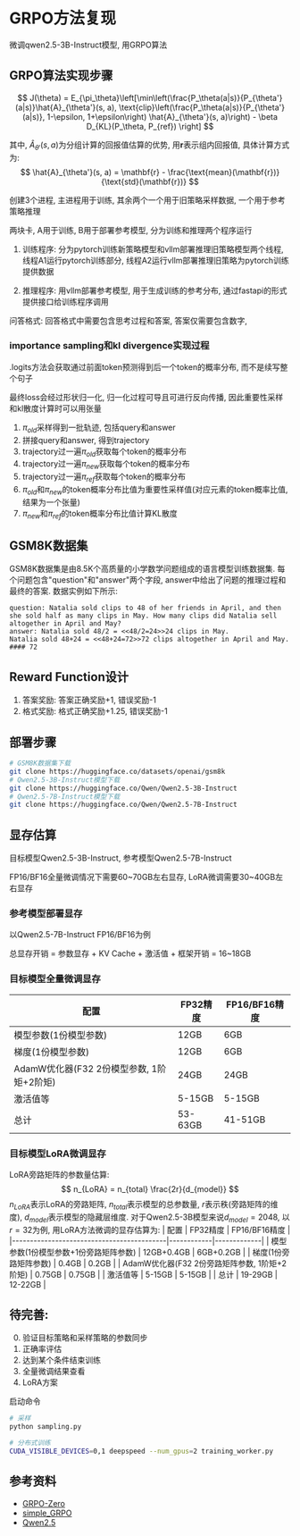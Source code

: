 # GRPO方法复现
微调qwen2.5-3B-Instruct模型, 用GRPO算法

## GRPO算法实现步骤
$$
J(\theta) = E_{\pi_\theta}\left[\min\left(\frac{P_\theta(a|s)}{P_{\theta'}(a|s)}\hat{A}_{\theta'}(s, a), \text{clip}\left(\frac{P_\theta(a|s)}{P_{\theta'}(a|s)}, 1-\epsilon, 1+\epsilon\right) \hat{A}_{\theta'}(s, a)\right) - \beta D_{KL}(P_\theta, P_{ref}) \right]
$$

其中, $\hat{A}_{\theta'}(s, a)$为分组计算的回报值估算的优势, 用$\mathbf{r}$表示组内回报值, 具体计算方式为:
$$
\hat{A}_{\theta'}(s, a) = \mathbf{r} - \frac{\text{mean}(\mathbf{r})}{\text{std}(\mathbf{r})}
$$

创建3个进程, 主进程用于训练, 其余两个一个用于旧策略采样数据, 一个用于参考策略推理

两块卡, A用于训练, B用于部署参考模型, 分为训练和推理两个程序运行

1. 训练程序: 分为pytorch训练新策略模型和vllm部署推理旧策略模型两个线程, 线程A1运行pytorch训练部分, 线程A2运行vllm部署推理旧策略为pytorch训练提供数据

2. 推理程序: 用vllm部署参考模型, 用于生成训练的参考分布, 通过fastapi的形式提供接口给训练程序调用

问答格式:
回答格式中需要包含思考过程和答案, 答案仅需要包含数字<think></think>, <answer></answer>

### importance sampling和kl divergence实现过程
.logits方法会获取通过前面token预测得到后一个token的概率分布, 而不是续写整个句子

最终loss会经过形状归一化, 归一化过程可导且可进行反向传播, 因此重要性采样和kl散度计算时可以用张量

1. $\pi_{old}$采样得到一批轨迹, 包括query和answer
2. 拼接query和answer, 得到trajectory
3. trajectory过一遍$\pi_{old}$获取每个token的概率分布
4. trajectory过一遍$\pi_{new}$获取每个token的概率分布
5. trajectory过一遍$\pi_{ref}$获取每个token的概率分布
6. $\pi_{old}$和$\pi_{new}$的token概率分布比值为重要性采样值(对应元素的token概率比值, 结果为一个张量)
7. $\pi_{new}$和$\pi_{ref}$的token概率分布比值计算KL散度

## GSM8K数据集
GSM8K数据集是由8.5K个高质量的小学数学问题组成的语言模型训练数据集. 每个问题包含"question"和"answer"两个字段, answer中给出了问题的推理过程和最终的答案. 数据实例如下所示:

```
question: Natalia sold clips to 48 of her friends in April, and then she sold half as many clips in May. How many clips did Natalia sell altogether in April and May?
answer: Natalia sold 48/2 = <<48/2=24>>24 clips in May.
Natalia sold 48+24 = <<48+24=72>>72 clips altogether in April and May.
#### 72
```

## Reward Function设计
1. 答案奖励: 答案正确奖励+1, 错误奖励-1
2. 格式奖励: 格式正确奖励+1.25, 错误奖励-1

## 部署步骤
```bash
# GSM8K数据集下载
git clone https://huggingface.co/datasets/openai/gsm8k
# Qwen2.5-3B-Instruct模型下载
git clone https://huggingface.co/Qwen/Qwen2.5-3B-Instruct
# Qwen2.5-7B-Instruct模型下载
git clone https://huggingface.co/Qwen/Qwen2.5-7B-Instruct
```

## 显存估算
目标模型Qwen2.5-3B-Instruct, 参考模型Qwen2.5-7B-Instruct

FP16/BF16全量微调情况下需要60~70GB左右显存, LoRA微调需要30~40GB左右显存
### 参考模型部署显存
以Qwen2.5-7B-Instruct FP16/BF16为例

总显存开销 = 参数显存 + KV Cache + 激活值 + 框架开销 = 16~18GB

### 目标模型全量微调显存
| 配置                                  | FP32精度  | FP16/BF16精度 |
|---------------------------------------|---------|-------------|
| 模型参数(1份模型参数)                    | 12GB    | 6GB         |
| 梯度(1份模型参数)                       | 12GB    | 6GB         |
| AdamW优化器(F32 2份模型参数, 1阶矩+2阶矩) | 24GB    | 24GB        |
| 激活值等                               | 5-15GB  | 5-15GB      |
| 总计                                   | 53-63GB | 41-51GB     |
### 目标模型LoRA微调显存
LoRA旁路矩阵的参数量估算:
$$
n_{LoRA} = n_{total} \frac{2r}{d_{model}}
$$
$n_{LoRA}$表示LoRA的旁路矩阵, $n_{total}$表示模型的总参数量, $r$表示秩(旁路矩阵的维度), $d_{model}$表示模型的隐藏层维度.
对于Qwen2.5-3B模型来说$d_{model}=2048$, 以$r=32$为例, 用LoRA方法微调的显存估算为:
| 配置                                       | FP32精度   | FP16/BF16精度 |
|-------------------------------------------|------------|-------------|
| 模型参数(1份模型参数+1份旁路矩阵参数)          | 12GB+0.4GB | 6GB+0.2GB         |
| 梯度(1份旁路矩阵参数)                        | 0.4GB      | 0.2GB         |
| AdamW优化器(F32 2份旁路矩阵参数, 1阶矩+2阶矩) | 0.75GB      | 0.75GB        |
| 激活值等                                   | 5-15GB      | 5-15GB      |
| 总计                                       | 19-29GB    | 12-22GB     |

## 待完善:
0. 验证目标策略和采样策略的参数同步
1. 正确率评估
2. 达到某个条件结束训练
3. 全量微调结果查看
4. LoRA方案

启动命令
```bash
# 采样
python sampling.py

# 分布式训练
CUDA_VISIBLE_DEVICES=0,1 deepspeed --num_gpus=2 training_worker.py
```

## 参考资料
- [GRPO-Zero](https://github.com/policy-gradient/GRPO-Zero)
- [simple_GRPO](https://github.com/lsdefine/simple_GRPO)
- [Qwen2.5](https://huggingface.co/Qwen/Qwen2.5-3B-Instruct)